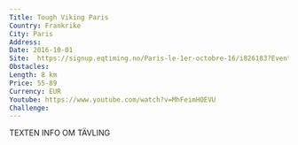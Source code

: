 ```yaml
---
Title: Tough Viking Paris
Country: Frankrike
City: Paris
Address: 
Date: 2016-10-01
Site:  https://signup.eqtiming.no/Paris-le-1er-octobre-16/i826183?Event=tv_paris
Obstacles: 
Length: 8 km
Price: 55-89
Currency: EUR
Youtube: https://www.youtube.com/watch?v=MhFeimHOEVU
Challenge: 
---
```


TEXTEN INFO OM TÄVLING
